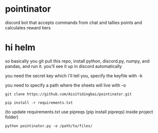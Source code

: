 # pointinator
discord bot that accepts commands from chat and tallies points and calculates reward tiers

# hi helm
so basically you git pull this repo, install python, discord.py, numpy, and pandas, and run it. you'll see it up in discord automatically

you need the secret key which i'll tell you, specify the keyfile with -k

you need to specify a path where the sheets will live with -o

`git clone https://github.com/AisiYidingbai/pointinator.git`

`pip install -r requirements.txt`

(to update requirements.txt use pipreqs (pip install pipreqs) inside project folder)

`python pointinator.py -o /path/to/files/`
